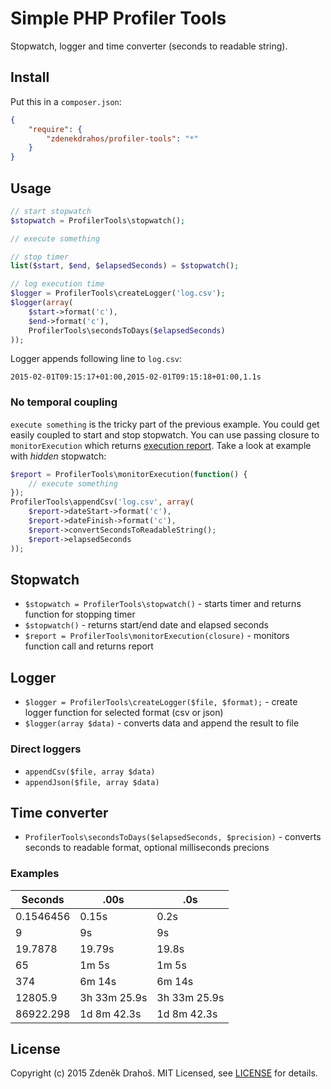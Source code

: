 # Simple PHP Profiler Tools

Stopwatch, logger and time converter (seconds to readable string).

## Install

Put this in a `composer.json`:

```json
{
    "require": {
        "zdenekdrahos/profiler-tools": "*"
    }
}
```

## Usage

``` php
// start stopwatch
$stopwatch = ProfilerTools\stopwatch();

// execute something

// stop timer
list($start, $end, $elapsedSeconds) = $stopwatch();

// log execution time
$logger = ProfilerTools\createLogger('log.csv');
$logger(array(
    $start->format('c'),
    $end->format('c'),
    ProfilerTools\secondsToDays($elapsedSeconds)
));

```

Logger appends following line to `log.csv`:

```
2015-02-01T09:15:17+01:00,2015-02-01T09:15:18+01:00,1.1s
```

### No temporal coupling

`execute something` is the tricky part of the previous example. You could get easily
coupled to start and stop stopwatch. You can use passing closure to `monitorExecution`
which returns [execution report](src/ExecutionReport.php). Take a look at example with *hidden* stopwatch:

``` php
$report = ProfilerTools\monitorExecution(function() {
    // execute something
});
ProfilerTools\appendCsv('log.csv', array(
    $report->dateStart->format('c'),
    $report->dateFinish->format('c'),
    $report->convertSecondsToReadableString();
    $report->elapsedSeconds
));
```

## Stopwatch

* `$stopwatch = ProfilerTools\stopwatch()` - starts timer and returns function for stopping timer
* `$stopwatch()` - returns start/end date and elapsed seconds
* `$report = ProfilerTools\monitorExecution(closure)` - monitors function call and returns report

## Logger

* `$logger = ProfilerTools\createLogger($file, $format);` - create logger function for selected format (csv or json)
* `$logger(array $data)` - converts data and append the result to file

### Direct loggers

* `appendCsv($file, array $data)`
* `appendJson($file, array $data)`

## Time converter

* `ProfilerTools\secondsToDays($elapsedSeconds, $precision)` - converts seconds to readable format, optional milliseconds precions

### Examples

| Seconds     | .00s         | .0s
| ----------- |--------------|--------------
| 0.1546456   | 0.15s        | 0.2s
| 9           | 9s           | 9s
| 19.7878     | 19.79s       | 19.8s
| 65          | 1m 5s        | 1m 5s
| 374         | 6m 14s       | 6m 14s
| 12805.9     | 3h 33m 25.9s | 3h 33m 25.9s
| 86922.298   | 1d 8m 42.3s  | 1d 8m 42.3s

## License

Copyright (c) 2015 Zdeněk Drahoš. MIT Licensed, see [LICENSE](LICENSE) for details.